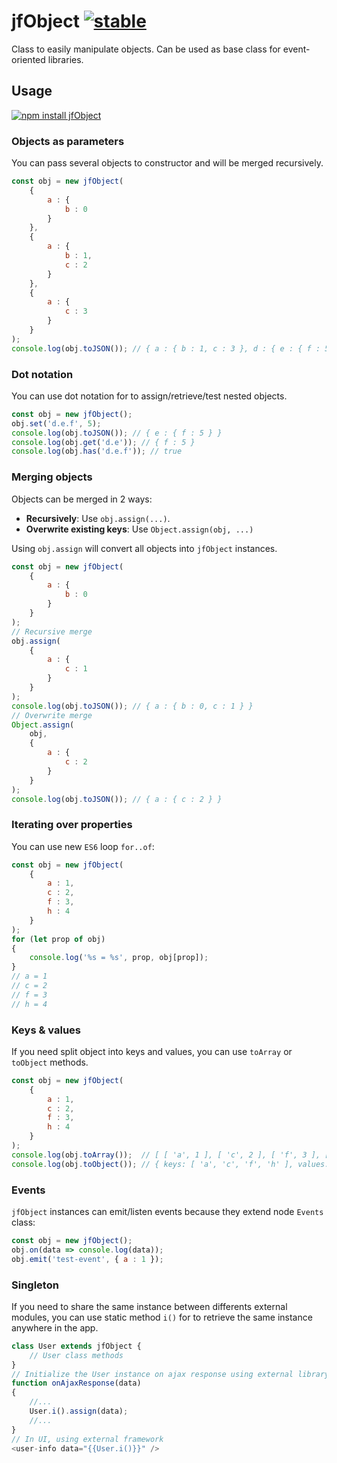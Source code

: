 # jfObject [![stable](http://badges.github.io/stability-badges/dist/stable.svg)](http://github.com/badges/stability-badges)

Class to easily manipulate objects.
Can be used as base class for event-oriented libraries. 

## Usage

[![npm install jfObject](https://nodei.co/npm/jf-object.png?mini=true)](https://npmjs.org/package/jf-object/)

### Objects as parameters

You can pass several objects to constructor and will be
merged recursively.

```js
const obj = new jfObject(
    {
        a : {
            b : 0
        }
    },
    {
        a : {
            b : 1,
            c : 2
        }
    },
    {
        a : {
            c : 3
        }
    }
);
console.log(obj.toJSON()); // { a : { b : 1, c : 3 }, d : { e : { f : 5 } } }
```

### Dot notation

You can use dot notation for to assign/retrieve/test nested objects.

```js
const obj = new jfObject();
obj.set('d.e.f', 5);
console.log(obj.toJSON()); // { e : { f : 5 } }
console.log(obj.get('d.e')); // { f : 5 }
console.log(obj.has('d.e.f')); // true
```

### Merging objects

Objects can be merged in 2 ways:

* **Recursively**: Use `obj.assign(...)`.
* **Overwrite existing keys**: Use `Object.assign(obj, ...)`

Using `obj.assign` will convert all objects into `jfObject` instances.

```js
const obj = new jfObject(
    {
        a : {
            b : 0
        }
    }
);
// Recursive merge
obj.assign(
    {
        a : {
            c : 1
        }
    }
);
console.log(obj.toJSON()); // { a : { b : 0, c : 1 } }
// Overwrite merge
Object.assign(
    obj,
    {
        a : {
            c : 2
        }
    }
);
console.log(obj.toJSON()); // { a : { c : 2 } }
```

### Iterating over properties

You can use new `ES6` loop `for..of`:

```js
const obj = new jfObject(
    {
        a : 1,
        c : 2,
        f : 3,
        h : 4
    }
);
for (let prop of obj)
{
    console.log('%s = %s', prop, obj[prop]);    
}
// a = 1
// c = 2
// f = 3
// h = 4
```

### Keys & values

If you need split object into keys and values, you can use `toArray` or `toObject` methods.


```js
const obj = new jfObject(
    {
        a : 1,
        c : 2,
        f : 3,
        h : 4
    }
);
console.log(obj.toArray());  // [ [ 'a', 1 ], [ 'c', 2 ], [ 'f', 3 ], [ 'h', 4 ] ]
console.log(obj.toObject()); // { keys: [ 'a', 'c', 'f', 'h' ], values: [ 1, 2, 3, 4 ] }
```

### Events

`jfObject` instances can emit/listen events because they extend node `Events` class:

```js
const obj = new jfObject();
obj.on(data => console.log(data));
obj.emit('test-event', { a : 1 });
```

### Singleton

If you need to share the same instance between differents external modules,
you can use static method `i()` for to retrieve the same instance anywhere
in the app.

```js
class User extends jfObject {
    // User class methods
}
// Initialize the User instance on ajax response using external library:
function onAjaxResponse(data)
{
    //...
    User.i().assign(data);
    //...
}
// In UI, using external framework
<user-info data="{{User.i()}}" />
```
